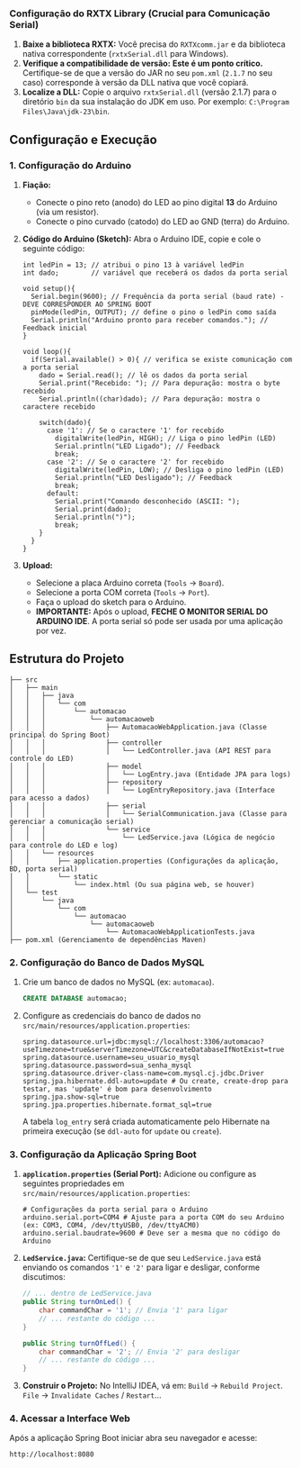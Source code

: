 ### Configuração do RXTX Library (Crucial para Comunicação Serial)

1.  **Baixe a biblioteca RXTX:** Você precisa do `RXTXcomm.jar` e da biblioteca nativa correspondente (`rxtxSerial.dll` para Windows).
2.  **Verifique a compatibilidade de versão:** **Este é um ponto crítico.** Certifique-se de que a versão do JAR no seu `pom.xml` (`2.1.7` no seu caso) corresponde à versão da DLL nativa que você copiará.
3.  **Localize a DLL:** Copie o arquivo `rxtxSerial.dll` (versão 2.1.7) para o diretório `bin` da sua instalação do JDK em uso. Por exemplo: `C:\Program Files\Java\jdk-23\bin`.

## Configuração e Execução

### 1. Configuração do Arduino

1.  **Fiação:**
    * Conecte o pino reto (anodo) do LED ao pino digital **13** do Arduino (via um resistor).
    * Conecte o pino curvado (catodo) do LED ao GND (terra) do Arduino.

2.  **Código do Arduino (Sketch):**
    Abra o Arduino IDE, copie e cole o seguinte código:

    ```arduino
    int ledPin = 13; // atribui o pino 13 à variável ledPin
    int dado;        // variável que receberá os dados da porta serial

    void setup(){
      Serial.begin(9600); // Frequência da porta serial (baud rate) - DEVE CORRESPONDER AO SPRING BOOT
      pinMode(ledPin, OUTPUT); // define o pino o ledPin como saída
      Serial.println("Arduino pronto para receber comandos."); // Feedback inicial
    }

    void loop(){
      if(Serial.available() > 0){ // verifica se existe comunicação com a porta serial
        dado = Serial.read(); // lê os dados da porta serial
        Serial.print("Recebido: "); // Para depuração: mostra o byte recebido
        Serial.println((char)dado); // Para depuração: mostra o caractere recebido

        switch(dado){
          case '1': // Se o caractere '1' for recebido
            digitalWrite(ledPin, HIGH); // Liga o pino ledPin (LED)
            Serial.println("LED Ligado"); // Feedback
            break;
          case '2': // Se o caractere '2' for recebido
            digitalWrite(ledPin, LOW); // Desliga o pino ledPin (LED)
            Serial.println("LED Desligado"); // Feedback
            break;
          default:
            Serial.print("Comando desconhecido (ASCII: ");
            Serial.print(dado);
            Serial.println(")");
            break;
        }
      }
    }
    ```
3.  **Upload:**
    * Selecione a placa Arduino correta (`Tools` -> `Board`).
    * Selecione a porta COM correta (`Tools` -> `Port`).
    * Faça o upload do sketch para o Arduino.
    * **IMPORTANTE:** Após o upload, **FECHE O MONITOR SERIAL DO ARDUINO IDE**. A porta serial só pode ser usada por uma aplicação por vez.

## Estrutura do Projeto
```
├── src
│   ├── main
│   │   ├── java
│   │   │   └── com
│   │   │       └── automacao
│   │   │           └── automacaoweb
│   │   │               ├── AutomacaoWebApplication.java (Classe principal do Spring Boot)
│   │   │               ├── controller
│   │   │               │   └── LedController.java (API REST para controle do LED)
│   │   │               ├── model
│   │   │               │   └── LogEntry.java (Entidade JPA para logs)
│   │   │               ├── repository
│   │   │               │   └── LogEntryRepository.java (Interface para acesso a dados)
│   │   │               ├── serial
│   │   │               │   └── SerialCommunication.java (Classe para gerenciar a comunicação serial)
│   │   │               └── service
│   │   │                   └── LedService.java (Lógica de negócio para controle do LED e log)
│   │   └── resources
│   │       ├── application.properties (Configurações da aplicação, BD, porta serial)
│   │       └── static
│   │           └── index.html (Ou sua página web, se houver)
│   └── test
│       └── java
│           └── com
│               └── automacao
│                   └── automacaoweb
│                       └── AutomacaoWebApplicationTests.java
├── pom.xml (Gerenciamento de dependências Maven)
```
### 2. Configuração do Banco de Dados MySQL

1.  Crie um banco de dados no MySQL (ex: `automacao`).
    ```sql
    CREATE DATABASE automacao;
    ```
2.  Configure as credenciais do banco de dados no `src/main/resources/application.properties`:

    ```properties
    spring.datasource.url=jdbc:mysql://localhost:3306/automacao?useTimezone=true&serverTimezone=UTC&createDatabaseIfNotExist=true
    spring.datasource.username=seu_usuario_mysql
    spring.datasource.password=sua_senha_mysql
    spring.datasource.driver-class-name=com.mysql.cj.jdbc.Driver
    spring.jpa.hibernate.ddl-auto=update # Ou create, create-drop para testar, mas 'update' é bom para desenvolvimento
    spring.jpa.show-sql=true
    spring.jpa.properties.hibernate.format_sql=true
    ```

    A tabela `log_entry` será criada automaticamente pelo Hibernate na primeira execução (se `ddl-auto` for `update` ou `create`).

### 3. Configuração da Aplicação Spring Boot

1.  **`application.properties` (Serial Port):**
    Adicione ou configure as seguintes propriedades em `src/main/resources/application.properties`:

    ```properties
    # Configurações da porta serial para o Arduino
    arduino.serial.port=COM4 # Ajuste para a porta COM do seu Arduino (ex: COM3, COM4, /dev/ttyUSB0, /dev/ttyACM0)
    arduino.serial.baudrate=9600 # Deve ser a mesma que no código do Arduino
    ```
2.  **`LedService.java`:**
    Certifique-se de que seu `LedService.java` está enviando os comandos `'1'` e `'2'` para ligar e desligar, conforme discutimos:

    ```java
    // ... dentro de LedService.java
    public String turnOnLed() {
        char commandChar = '1'; // Envia '1' para ligar
        // ... restante do código ...
    }

    public String turnOffLed() {
        char commandChar = '2'; // Envia '2' para desligar
        // ... restante do código ...
    }
    ```
3.  **Construir o Projeto:**
    No IntelliJ IDEA, vá em:
    `Build` -> `Rebuild Project`.
    `File` -> `Invalidate Caches` / `Restart`...


### 4. Acessar a Interface Web

Após a aplicação Spring Boot iniciar abra seu navegador e acesse:

`http://localhost:8080`

